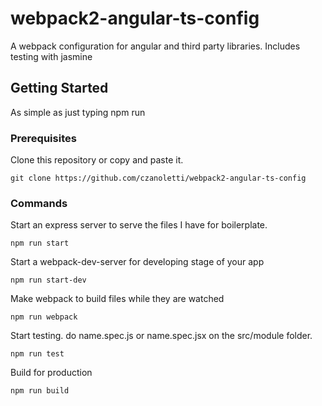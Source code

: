 # webpack2-angular-ts-config

A webpack configuration for angular and third party libraries. Includes testing with jasmine

## Getting Started

As simple as just typing npm run <command>

### Prerequisites

Clone this repository or copy and paste it.

```
git clone https://github.com/czanoletti/webpack2-angular-ts-config
```

### Commands

Start an express server to serve the files I have for boilerplate.
```
npm run start
```

Start a webpack-dev-server for developing stage of your app

```
npm run start-dev
```
Make webpack to build files while they are watched
```
npm run webpack
```
Start testing. do name.spec.js or name.spec.jsx on the src/module folder.
```
npm run test
```
Build for production
```
npm run build
```
